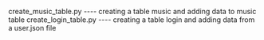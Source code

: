 create_music_table.py ---- creating a table music and adding data to music table
create_login_table.py ---- creating a table login and adding data from a user.json file
